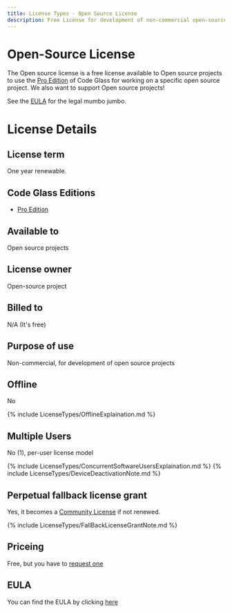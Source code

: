 ```yaml
---
title: License Types - Open Source License
description: Free License for development of non-commercial open-source projects
---
```

# Open-Source License

The Open source license is a free license available to Open source projects to use the [Pro Edition](../Editions/Pro) of Code Glass for working on a specific open source project. We also want to support Open source projects!


See the [EULA](#eula) for the legal mumbo jumbo.

# License Details
## License term
One year renewable.

## Code Glass Editions
- [Pro Edition](../Editions/Pro)

## Available to
Open source projects

## License owner
Open-source project

## Billed to 
N/A (It's free)

## Purpose of use
Non-commercial, for development of open source projects

## Offline
No

{% include LicenseTypes/OfflineExplaination.md %}

## Multiple Users
No (1), per-user license model

{% include LicenseTypes/ConcurrentSoftwareUsersExplaination.md %}
{% include LicenseTypes/DeviceDeactivationNote.md %}


## Perpetual fallback license grant
Yes, it becomes a [Community License](CommunityLicense) if not renewed.

{% include LicenseTypes/FallBackLicenseGrantNote.md %}

## Priceing
Free, but you have to [request one](/docs/CodeGlass/LicenseRequest)

## EULA
You can find the EULA by clicking [here](/docs/Legal/EULA/OpenSourceSubscriptionAgreement)
